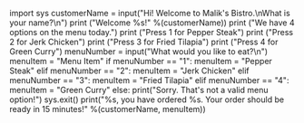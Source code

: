 import sys
customerName = input("Hi! Welcome to Malik's Bistro.\nWhat is your name?\n")
print ("Welcome %s!" %(customerName))
print ("We have 4 options on the menu today.")
print ("Press 1 for Pepper Steak")
print ("Press 2 for Jerk Chicken")
print ("Press 3 for Fried Tilapia")
print ("Press 4 for Green Curry")
menuNumber = input("What would you like to eat?\n")
menuItem = "Menu Item"
if menuNumber == "1":
    menuItem = "Pepper Steak"
elif menuNumber == "2":
    menuItem = "Jerk Chicken"
elif menuNumber == "3":
    menuItem = "Fried Tilapia"
elif menuNumber == "4":
    menuItem = "Green Curry"
else:
    print("Sorry. That's not a valid menu option!")
    sys.exit()
print("%s, you have ordered %s. Your order should be ready in 15 minutes!"
      %(customerName, menuItem))
